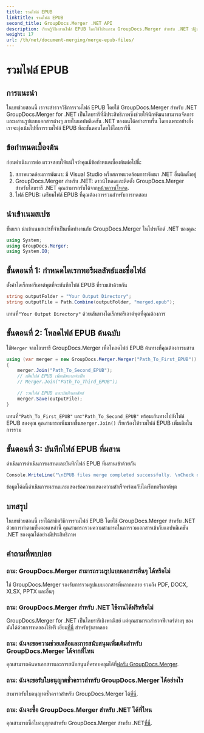 ```yaml
---
title: รวมไฟล์ EPUB
linktitle: รวมไฟล์ EPUB
second_title: GroupDocs.Merger .NET API
description: เรียนรู้วิธีผสานไฟล์ EPUB โดยใช้โปรแกรม GroupDocs.Merger สำหรับ .NET ปฏิบัติตามบทช่วยสอนทีละขั้นตอนของเรา
weight: 17
url: /th/net/document-merging/merge-epub-files/
---
```


# รวมไฟล์ EPUB

## การแนะนำ
ในบทช่วยสอนนี้ เราจะสำรวจวิธีการรวมไฟล์ EPUB โดยใช้ GroupDocs.Merger สำหรับ .NET GroupDocs.Merger for .NET เป็นไลบรารีที่มีประสิทธิภาพซึ่งช่วยให้นักพัฒนาสามารถจัดการและผสานรูปแบบเอกสารต่างๆ ภายในแอปพลิเคชัน .NET ของตนได้อย่างราบรื่น โดยเฉพาะอย่างยิ่ง เราจะมุ่งเน้นไปที่การรวมไฟล์ EPUB ทีละขั้นตอนโดยใช้ไลบรารีนี้
## ข้อกำหนดเบื้องต้น
ก่อนดำเนินการต่อ ตรวจสอบให้แน่ใจว่าคุณมีข้อกำหนดเบื้องต้นต่อไปนี้:
1. สภาพแวดล้อมการพัฒนา: มี Visual Studio หรือสภาพแวดล้อมการพัฒนา .NET อื่นติดตั้งอยู่
2.  GroupDocs.Merger สำหรับ .NET: ดาวน์โหลดและติดตั้ง GroupDocs.Merger สำหรับไลบรารี .NET คุณสามารถรับได้จาก[หน้าดาวน์โหลด](https://releases.groupdocs.com/merger/net/).
3. ไฟล์ EPUB: เตรียมไฟล์ EPUB ที่คุณต้องการรวมสำหรับการทดสอบ

## นำเข้าเนมสเปซ
ขั้นแรก นำเข้าเนมสเปซที่จำเป็นเพื่อทำงานกับ GroupDocs.Merger ในโปรเจ็กต์ .NET ของคุณ:
```csharp
using System; 
using GroupDocs.Merger;
using System.IO;
```
## ขั้นตอนที่ 1: กำหนดไดเรกทอรีผลลัพธ์และชื่อไฟล์
ตั้งค่าไดเร็กทอรีเอาต์พุตที่จะบันทึกไฟล์ EPUB ที่รวมเข้าด้วยกัน
```csharp
string outputFolder = "Your Output Directory";
string outputFile = Path.Combine(outputFolder, "merged.epub");
```
 แทนที่`"Your Output Directory"` ด้วยเส้นทางไดเร็กทอรีเอาต์พุตที่คุณต้องการ
## ขั้นตอนที่ 2: โหลดไฟล์ EPUB ต้นฉบับ
 ใช้`Merger` จากไลบรารี GroupDocs.Merger เพื่อโหลดไฟล์ EPUB ต้นทางที่คุณต้องการผสาน
```csharp
using (var merger = new GroupDocs.Merger.Merger("Path_To_First_EPUB"))
{
    merger.Join("Path_To_Second_EPUB");
    // เพิ่มไฟล์ EPUB เพิ่มเติมหากจำเป็น
    // Merger.Join("Path_To_Third_EPUB");
    
    // รวมไฟล์ EPUB และบันทึกผลลัพธ์
    merger.Save(outputFile);
}
```
 แทนที่`"Path_To_First_EPUB"` และ`"Path_To_Second_EPUB"` พร้อมเส้นทางไปยังไฟล์ EPUB ของคุณ คุณสามารถเพิ่มมากขึ้น`merger.Join()` เรียกร้องให้รวมไฟล์ EPUB เพิ่มเติมในการรวม
## ขั้นตอนที่ 3: บันทึกไฟล์ EPUB ที่ผสาน
ดำเนินการดำเนินการผสานและบันทึกไฟล์ EPUB ที่ผสานเข้าด้วยกัน
```csharp
Console.WriteLine("\nEPUB files merge completed successfully. \nCheck output in {0}", outputFolder);
```
ข้อมูลโค้ดนี้ดำเนินการผสานและแสดงข้อความแสดงความสำเร็จพร้อมกับไดเร็กทอรีเอาต์พุต

## บทสรุป
ในบทช่วยสอนนี้ เราได้สาธิตวิธีการรวมไฟล์ EPUB โดยใช้ GroupDocs.Merger สำหรับ .NET ด้วยการทำตามขั้นตอนเหล่านี้ คุณสามารถรวมความสามารถในการรวมเอกสารเข้ากับแอปพลิเคชัน .NET ของคุณได้อย่างมีประสิทธิภาพ

## คำถามที่พบบ่อย
### ถาม: GroupDocs.Merger สามารถรวมรูปแบบเอกสารอื่นๆ ได้หรือไม่
ใช่ GroupDocs.Merger รองรับการรวมรูปแบบเอกสารที่หลากหลาย รวมถึง PDF, DOCX, XLSX, PPTX และอื่นๆ
### ถาม: GroupDocs.Merger สำหรับ .NET ใช้งานได้ฟรีหรือไม่
 GroupDocs.Merger for .NET เป็นไลบรารีเชิงพาณิชย์ แต่คุณสามารถสำรวจฟีเจอร์ต่างๆ ของมันได้ด้วยการทดลองใช้ฟรี เยี่ยม[ที่นี่](https://releases.groupdocs.com/) สำหรับรุ่นทดลอง
### ถาม: ฉันจะขอความช่วยเหลือและการสนับสนุนเพิ่มเติมสำหรับ GroupDocs.Merger ได้จากที่ไหน
 คุณสามารถค้นหาเอกสารและการสนับสนุนที่ครอบคลุมได้ที่[ฟอรัม GroupDocs.Merger](https://forum.groupdocs.com/c/merger/32).
### ถาม: ฉันจะขอรับใบอนุญาตชั่วคราวสำหรับ GroupDocs.Merger ได้อย่างไร
 สามารถรับใบอนุญาตชั่วคราวสำหรับ GroupDocs.Merger ได้[ที่นี่](https://purchase.groupdocs.com/temporary-license/).
### ถาม: ฉันจะซื้อ GroupDocs.Merger สำหรับ .NET ได้ที่ไหน
 คุณสามารถซื้อใบอนุญาตสำหรับ GroupDocs.Merger สำหรับ .NET[ที่นี่](https://purchase.groupdocs.com/buy).